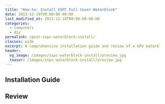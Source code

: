 ```yaml
---
title: "How-to: Install XSPC Full Cover Waterblock"
date: 2013-12-10T00:00:00-00:00
last_modified_at: 2013-12-10T00:00:00-00:00
categories:
  - computers
  - diy
permalink: /post-xspc-waterblock-install/
classes: wide
excerpt: A comprehensive installation guide and review of a GPU waterblock.
header:
  og_image: /images/xspc-waterblock-install/preview.jpg
  teaser: /images/xspc-waterblock-install/preview.jpg
---
```


## Installation Guide

<object data="/images/xspc-waterblock-install/xspc-waterblock-installation-guide.pdf" width="1000" height="1000" type="application/pdf"></object>

## Review

<object data="/images/xspc-waterblock-install/xspc-waterblock-review.pdf" width="1000" height="1000" type="application/pdf"></object>
